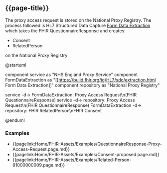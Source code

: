 ## {{page-title}}

The proxy access request is stored on the National Proxy Registry. The process followed is HL7 Structured Data Capture [Form Data Extraction](https://build.fhir.org/ig/HL7/sdc/extraction.html) which takes the FHIR QuestionnaireResponse and creates:

- Consent
- RelatedPerson

on the National Proxy Registry

<plantuml>
@startuml


component service as "NHS England Proxy Service"
component FormDataExtraction as "[[https://build.fhir.org/ig/HL7/sdc/extraction.html Form Data Extraction]]"
component repository as "National Proxy Registry"

service -d-> FormDataExtraction: Proxy Access Request\n(FHIR QuestionnaireResponse)
service -d-> repository: Proxy Access Request\n(FHIR QuestionnaireResponse)
FormDataExtraction -d-> repository: FHIR RelatedPerson\nFHIR Consent


@enduml

</plantuml>

### Examples

- {{pagelink:Home/FHIR-Assets/Examples/QuestionnaireResponse-Proxy-Access-Request.page.md}}
- {{pagelink:Home/FHIR-Assets/Examples/Consent-proposed.page.md}}
- {{pagelink:Home/FHIR-Assets/Examples/Related-Person-91000000009.page.md}}
